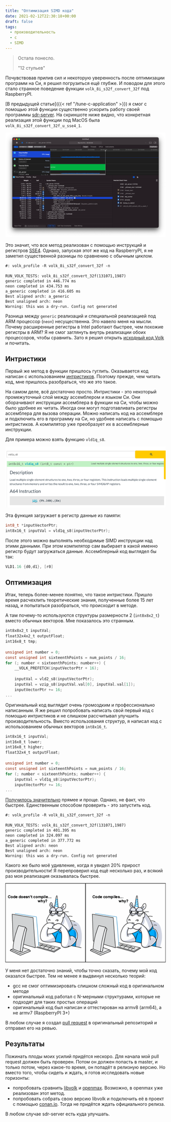 ```yaml
---
title: "Оптимизация SIMD кода"
date: 2021-02-12T22:30:18+00:00
draft: false
tags:
  - производительность
  - c
  - SIMD
---
```

> Остапа понесло.
>
> "12 стульев"

Почувствовав прилив сил и некоторую уверенность после оптимизации программ на Си, я решил погрузиться ещё глубже. И поводом для этого стало странное поведение функции ```volk_8i_s32f_convert_32f``` под RaspberryPI.

[В предыдущей статье]({{< ref "/tune-c-application" >}}) я смог с помощью этой функции существенно ускорить работу своей программы [sdr-server](https://github.com/dernasherbrezon/sdr-server). На скриншоте ниже видно, что конкретная реализация этой функции под MacOS была ```volk_8i_s32f_convert_32f_u_sse4_1```.

![](/img/tune-c-application/6.png)

Это значит, что все метод реализован с помощью инструкций и регистров [SSE4](https://ru.wikipedia.org/wiki/SSE4). Однако, запуская этот же код на RaspberryPI, я не заметил существенной разницы по сравнению с обычным циклом.

```
#: volk_profile -R volk_8i_s32f_convert_32f -n

RUN_VOLK_TESTS: volk_8i_s32f_convert_32f(131071,1987)
generic completed in 446.774 ms
neon completed in 434.753 ms
a_generic completed in 416.605 ms
Best aligned arch: a_generic
Best unaligned arch: neon
Warning: this was a dry-run. Config not generated
```

Разница между ```generic``` реализаций и специальной реализацией под ARM процессор (```neon```) несущественна. Это навело меня на мысли. Почему расширенные регистры в Intel работают быстрее, чем похожие регистры в ARM? Я не смог заглянуть внутрь реализации обоих процессоров, чтобы сравнить. Зато я решил открыть [исходный код Volk]() и почитать.

## Интристики

Первый же метод в функции пришлось гуглить. Оказывается код написан с использованием [интристиков](https://developer.arm.com/architectures/instruction-sets/simd-isas/neon/intrinsics?search=vld1q_s8). Поэтому прежде, чем читать код, мне пришлось разобраться, что же это такое.

На самом деле, всё достаточно просто. Интристики - это некоторый промежуточный слой между ассемблером и языком Си. Они оборачивают инструкции ассемблера в функции на Си, чтобы можно было удобнее их читать. Иногда они могут подготавливать регистры ассемблера для вызова операции. Можно написать код на ассемблере и подключить его в программу на Си, но удобнее написать с помощью интристиков. А компилятор уже преобразует их в ассемблерные инструкции.

Для примера можно взять функцию ```vld1q_s8```. 

![](img/1.png)

Эта функция загружает в регистр данные из памяти:

```c
int8_t *inputVectorPtr;
int8x16_t inputVal = vld1q_s8(inputVectorPtr);
```

После этого можно выполнять необходимые SIMD инструкции над этими данными. При этом компилятор сам выбирает в какой именно регистр будут загружаться данные. Ассемблерный код выглядел бы так:

```asm
VLD1.16 {d0,d1}, [r0]
```

## Оптимизация

Итак, теперь более-менее понятно, что такое интристики. Пришло время расчехлить теоретические знания, полученные более 15 лет назад, и попытаться разобраться, что происходит в методе. 

А там почему-то используются структуры размерности 2 (```int8x8x2_t```) вместо обычных векторов. Мне показалось это странным.

```c
int8x8x2_t inputVal;
float32x4x2_t outputFloat;
int16x8_t tmp;

unsigned int number = 0;
const unsigned int sixteenthPoints = num_points / 16;
for (; number < sixteenthPoints; number++) {
    __VOLK_PREFETCH(inputVectorPtr + 16);

    inputVal = vld2_s8(inputVectorPtr);
    inputVal = vzip_s8(inputVal.val[0], inputVal.val[1]);
    inputVectorPtr += 16;
...
```

Оригинальный код выглядит очень громоздким и профессионально написанным. Я же решил попробовать написать свой первый код с помощью интристиков и не слишком рассчитывал улучшить производительность. Вместо использования структур, я написал код с использованием обычных векторов ```int8x16_t```.

```c
int8x16_t inputVal;
int16x8_t lower;
int16x8_t higher;
float32x4_t outputFloat;

unsigned int number = 0;
const unsigned int sixteenthPoints = num_points / 16;
for (; number < sixteenthPoints; number++) {
    inputVal = vld1q_s8(inputVectorPtr);
    inputVectorPtr += 16;
...
```

[Получилось значительно](https://github.com/dernasherbrezon/volk/blob/volk_8i_s32f_convert_32f/kernels/volk/volk_8i_s32f_convert_32f.h#L299) прямее и проще. Однако, не факт, что быстрее. Единственным способом проверить - это запустить код. 

```
#: volk_profile -R volk_8i_s32f_convert_32f -n

RUN_VOLK_TESTS: volk_8i_s32f_convert_32f(131071,1987)
generic completed in 401.395 ms
neon completed in 324.097 ms
a_generic completed in 377.772 ms
Best aligned arch: neon
Best unaligned arch: neon
Warning: this was a dry-run. Config not generated
```

Какого же было моё удивление, когда я увидел 20% прирост производительности! Я перепроверил код ещё несколько раз, и всякий раз моя реализация оказывалась быстрее. 

![](img/2.png)

У меня нет достаточно знаний, чтобы точно сказать, почему мой код оказался быстрее. Тем не менее я выдвинул несколько теорий:

 * gcc не смог оптимизировать слишком сложный код в оригинальном методе
 * оригинальный код работал с N-мерными структурами, которые не подходят для таких простых операций
 * оригинальный код был написан и оттестирован на armv8 (arm64), а не armv7 (RaspberryPI 3+)

В любом случае я создал [pull request](https://github.com/gnuradio/volk/pull/446) в оригинальный репозиторий и отправил его на ревью.

## Результаты

Пожинать плоды моих усилий придётся нескоро. Для начала мой pull request должен быть проверен. Потом он должен попасть в master, и только потом, через какое-то время, он попадёт в релизную версию. Но вместо того, чтобы сидеть и ждать, я готов исследовать новые горизонты:

 * попробовать сравнить [libvolk](https://www.libvolk.org) и [openmax](https://ru.wikipedia.org/wiki/OpenMAX). Возможно, в openmax уже реализован этот метод.
 * попробовать собрать свою версию libvolk и подключить её в проект с помощью [conan.io](https://conan.io). Тогда не придётся ждать официального релиза.
 
В любом случае sdr-server есть куда улучшать.